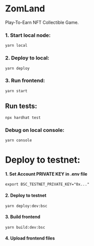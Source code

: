 # ZomLand

Play-To-Earn NFT Collectible Game.

### 1. Start local node:

```
yarn local
```

### 2. Deploy to local:

```
yarn deploy
```

### 3. Run frontend:

```
yarn start
```

## Run tests:

```
npx hardhat test
```

### Debug on local console:

```
yarn console
```

Deploy to testnet:
===============

#### 1. Set Account PRIVATE KEY in .env file

```
export BSC_TESTNET_PRIVATE_KEY="0x..."
```

#### 2. Deploy to testnet

```
yarn deploy:dev:bsc
```

#### 3. Build frontend

```
yarn build:dev:bsc
```

#### 4. Upload frontend files 
